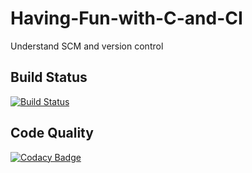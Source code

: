 # Having-Fun-with-C-and-CI

Understand SCM and version control

## Build Status
[![Build Status](https://travis-ci.com/aelmzoudi/Having-Fun-with-C-and-CI.svg?branch=master)](https://travis-ci.com/aelmzoudi/Having-Fun-with-C-and-CI)

## Code Quality

[![Codacy Badge](https://app.codacy.com/project/badge/Grade/075935d69b754c3182120506e25e38ca)](https://www.codacy.com/manual/aelmzoudi/Having-Fun-with-C-and-CI?utm_source=github.com&amp;utm_medium=referral&amp;utm_content=aelmzoudi/Having-Fun-with-C-and-CI&amp;utm_campaign=Badge_Grade)
